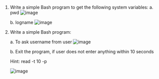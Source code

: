 1) Write a simple Bash program to get the following system variables:
   a. pwd
   ![image](https://github.com/Sharath15eUR/PandiMuniasamyM/assets/65610375/e5637021-ee8d-4870-bad0-de666841c670)

   b. logname
   ![image](https://github.com/Sharath15eUR/PandiMuniasamyM/assets/65610375/bb3c890a-a657-406e-8d03-e0afa9382a66)


3) Write a simple Bash program:
   
   a. To ask username from user
   ![image](https://github.com/Sharath15eUR/PandiMuniasamyM/assets/65610375/5435adeb-2566-44f6-a524-f7138d68244e)

   
   b. Exit the program, if user does not enter anything within 10 seconds
   
   Hint: read -t 10 -p

   ![image](https://github.com/Sharath15eUR/PandiMuniasamyM/assets/65610375/b56061c8-9832-4abd-b49c-9183cdaf6fe9)


